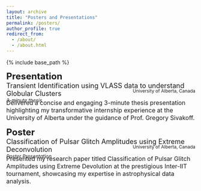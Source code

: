 ```yaml
---
layout: archive
title: "Posters and Presentations"
permalink: /posters/
author_profile: true
redirect_from: 
  - /about/
  - /about.html
---
```



{% include base_path %}

**<font size="5">Presentation</font>**  
<font size="4">Transient Identification using VLASS data to understand Globular Clusters</font>  
*<font size="2">3-minute thesis</font>*
<div style="text-align: right;margin-top: -55px;"><span style="font-size: 12px;">University of Alberta, Canada</span></div>

<font size="3">Delivered a concise and engaging 3-minute thesis presentation highlighting my transformative internship experience at the
University of Alberta under the guidance of Prof. Gregory Sivakoff.</font>

**<font size="5">Poster</font>**  
<font size="4">Classification of Pulsar Glitch Amplitudes using Extreme Deconvolution</font>  
*<font size="2">Poster Presentation</font>*
<div style="text-align: right;margin-top: -55px;"><span style="font-size: 12px;">University of Alberta, Canada</span></div>

<font size="3">Presented my research paper titled Classification of Pulsar Glitch Amplitudes using Extreme Devolution at the prestigious
Inter-IIT tournament, showcasing my expertise in astrophysical data analysis.</font>


